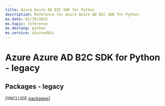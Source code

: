 ```yaml
---
title: Azure Azure AD B2C SDK for Python
description: Reference for Azure Azure AD B2C SDK for Python
ms.date: 01/30/2025
ms.topic: reference
ms.devlang: python
ms.service: azureadb2c
---
```

# Azure Azure AD B2C SDK for Python - legacy
## Packages - legacy
[!INCLUDE [packages](azure-ad-b2c-index.md)]